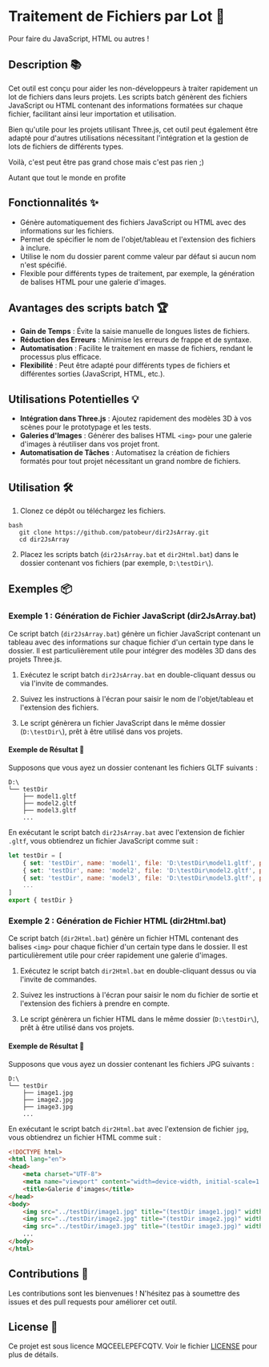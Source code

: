 
# Traitement de Fichiers par Lot 🚀
Pour faire du JavaScript, HTML ou autres ! 

## Description 📚

Cet outil est conçu pour aider les non-développeurs à traiter rapidement un lot de fichiers dans leurs projets. Les scripts batch génèrent des fichiers JavaScript ou HTML contenant des informations formatées sur chaque fichier, facilitant ainsi leur importation et utilisation. 

Bien qu'utile pour les projets utilisant Three.js, cet outil peut également être adapté pour d'autres utilisations nécessitant l'intégration et la gestion de lots de fichiers de différents types.

Voilà, c'est peut être pas grand chose mais c'est pas rien ;)

Autant que tout le monde en profite

## Fonctionnalités ✨

- Génère automatiquement des fichiers JavaScript ou HTML avec des informations sur les fichiers.
- Permet de spécifier le nom de l'objet/tableau et l'extension des fichiers à inclure.
- Utilise le nom du dossier parent comme valeur par défaut si aucun nom n'est spécifié.
- Flexible pour différents types de traitement, par exemple, la génération de balises HTML pour une galerie d'images.

## Avantages des scripts batch 🏆 

- **Gain de Temps** : Évite la saisie manuelle de longues listes de fichiers.
- **Réduction des Erreurs** : Minimise les erreurs de frappe et de syntaxe.
- **Automatisation** : Facilite le traitement en masse de fichiers, rendant le processus plus efficace.
- **Flexibilité** : Peut être adapté pour différents types de fichiers et différentes sorties (JavaScript, HTML, etc.).

## Utilisations Potentielles 💡

- **Intégration dans Three.js** : Ajoutez rapidement des modèles 3D à vos scènes pour le prototypage et les tests.
- **Galeries d'Images** : Générer des balises HTML `<img>` pour une galerie d'images à réutiliser dans vos projet front.
- **Automatisation de Tâches** : Automatisez la création de fichiers formatés pour tout projet nécessitant un grand nombre de fichiers.

## Utilisation 🛠️

1. Clonez ce dépôt ou téléchargez les fichiers.

```
bash
   git clone https://github.com/patobeur/dir2JsArray.git
   cd dir2JsArray
```

2. Placez les scripts batch (`dir2JsArray.bat` et `dir2Html.bat`) dans le dossier contenant vos fichiers (par exemple, `D:\testDir\`).

## Exemples 📦

### Exemple 1 : Génération de Fichier JavaScript (dir2JsArray.bat)

Ce script batch (`dir2JsArray.bat`) génère un fichier JavaScript contenant un tableau avec des informations sur chaque fichier d'un certain type dans le dossier. Il est particulièrement utile pour intégrer des modèles 3D dans des projets Three.js.

1. Exécutez le script batch `dir2JsArray.bat` en double-cliquant dessus ou via l'invite de commandes.

2. Suivez les instructions à l'écran pour saisir le nom de l'objet/tableau et l'extension des fichiers.

3. Le script génèrera un fichier JavaScript dans le même dossier (`D:\testDir\`), prêt à être utilisé dans vos projets.

#### Exemple de Résultat 📝

Supposons que vous ayez un dossier contenant les fichiers GLTF suivants :

```
D:\
└── testDir
    ├── model1.gltf
    ├── model2.gltf
    ├── model3.gltf
    ...
```

En exécutant le script batch `dir2JsArray.bat` avec l'extension de fichier `.gltf`, vous obtiendrez un fichier JavaScript comme suit :

```javascript
let testDir = [
    { set: 'testDir', name: 'model1', file: 'D:\testDir\model1.gltf', position: { x: 0, y: 0, z: 0 } },
    { set: 'testDir', name: 'model2', file: 'D:\testDir\model2.gltf', position: { x: 0, y: 0, z: 0 } },
    { set: 'testDir', name: 'model3', file: 'D:\testDir\model3.gltf', position: { x: 0, y: 0, z: 0 } },
    ...
]
export { testDir }
```

### Exemple 2 : Génération de Fichier HTML (dir2Html.bat)

Ce script batch (`dir2Html.bat`) génère un fichier HTML contenant des balises `<img>` pour chaque fichier d'un certain type dans le dossier. Il est particulièrement utile pour créer rapidement une galerie d'images.

1. Exécutez le script batch `dir2Html.bat` en double-cliquant dessus ou via l'invite de commandes.

2. Suivez les instructions à l'écran pour saisir le nom du fichier de sortie et l'extension des fichiers à prendre en compte.

3. Le script génèrera un fichier HTML dans le même dossier (`D:\testDir\`), prêt à être utilisé dans vos projets.

#### Exemple de Résultat 📝

Supposons que vous ayez un dossier contenant les fichiers JPG suivants :

```
D:\
└── testDir
    ├── image1.jpg
    ├── image2.jpg
    ├── image3.jpg
    ...
```

En exécutant le script batch `dir2Html.bat` avec l'extension de fichier `jpg`, vous obtiendrez un fichier HTML comme suit :

```html
<!DOCTYPE html>
<html lang="en">
<head>
    <meta charset="UTF-8">
    <meta name="viewport" content="width=device-width, initial-scale=1.0">
    <title>Galerie d'images</title>
</head>
<body>
    <img src="../testDir/image1.jpg" title="(testDir image1.jpg)" width="150px" height="auto" alt="image1.jpg">
    <img src="../testDir/image2.jpg" title="(testDir image2.jpg)" width="150px" height="auto" alt="image2.jpg">
    <img src="../testDir/image3.jpg" title="(testDir image3.jpg)" width="150px" height="auto" alt="image3.jpg">
    ...
</body>
</html>
```

## Contributions 💬

Les contributions sont les bienvenues ! N'hésitez pas à soumettre des issues et des pull requests pour améliorer cet outil.

## License 📜
Ce projet est sous licence MQCEELEPEFCQTV. Voir le fichier [LICENSE](MaintenantQueCEstEnLigneEtPublicTEnFaitCQueTuVeux) pour plus de détails.
